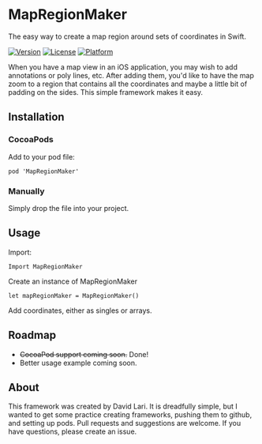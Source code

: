 # MapRegionMaker
The easy way to create a map region around sets of coordinates in Swift.

[![Version](https://img.shields.io/cocoapods/v/MapRegionMaker.svg?style=flat)](http://cocoapods.org/pods/RKCollectionViewStaggeredLayout)
[![License](https://img.shields.io/cocoapods/l/MapRegionMaker.svg?style=flat)](http://cocoapods.org/pods/RKCollectionViewStaggeredLayout)
[![Platform](https://img.shields.io/cocoapods/p/MapRegionMaker.svg?style=flat)](http://cocoapods.org/pods/RKCollectionViewStaggeredLayout)

When you have a map view in an iOS application, you may wish to add annotations or poly lines, etc. After adding them, you'd like to have the map zoom to a region that contains all the coordinates and maybe a little bit of padding on the sides. This simple framework makes it easy.

## Installation

### CocoaPods
Add to your pod file:

```pod 'MapRegionMaker'```

### Manually
Simply drop the file into your project.

## Usage

Import:

```
Import MapRegionMaker
```

Create an instance of MapRegionMaker

```
let mapRegionMaker = MapRegionMaker()
```

Add coordinates, either as singles or arrays.

## Roadmap

* ~~CocoaPod support coming soon.~~ Done!
* Better usage example coming soon.

## About

This framework was created by David Lari. It is dreadfully simple, but I wanted to get some practice creating frameworks, pushing them to github, and setting up pods. Pull requests and suggestions are welcome. If you have questions, please create an issue.
